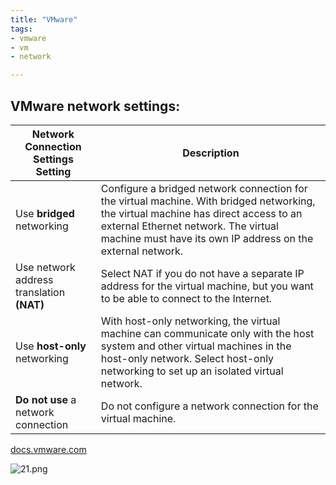 ```yaml
---
title: "VMware"
tags:
- vmware
- vm
- network

---
```

## VMware network settings:



| Network Connection Settings Setting       | Description                                                                                                                                                                                                                               |
|-------------------------------------------|-------------------------------------------------------------------------------------------------------------------------------------------------------------------------------------------------------------------------------------------|
| Use **bridged** networking                | Configure a bridged network connection for the virtual machine. With bridged networking, the virtual machine has direct access to an external Ethernet network. The virtual machine must have its own IP address on the external network. |
| Use network address translation **(NAT)** | Select NAT if you do not have a separate IP address for the virtual machine, but you want to be able to connect to the Internet.                                                                                                          |
| Use **host-only** networking              | With host-only networking, the virtual machine can communicate only with the host system and other virtual machines in the host-only network. Select host-only networking to set up an isolated virtual network.                          |
| **Do not use** a network connection       | Do not configure a network connection for the virtual machine.                                                                                                                                                                                                                                          |

[docs.vmware.com](https://docs.vmware.com/en/VMware-Workstation-Pro/16.0/com.vmware.ws.using.doc/GUID-3B504F2F-7A0B-415F-AE01-62363A95D052.html)

![21.png](/images/21.png)


